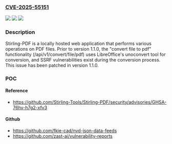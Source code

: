 ### [CVE-2025-55151](https://cve.mitre.org/cgi-bin/cvename.cgi?name=CVE-2025-55151)
![](https://img.shields.io/static/v1?label=Product&message=Stirling-PDF&color=blue)
![](https://img.shields.io/static/v1?label=Version&message=%3C%201.1.0%20&color=brightgreen)
![](https://img.shields.io/static/v1?label=Vulnerability&message=CWE-918%3A%20Server-Side%20Request%20Forgery%20(SSRF)&color=brightgreen)

### Description

Stirling-PDF is a locally hosted web application that performs various operations on PDF files. Prior to version 1.1.0, the "convert file to pdf" functionality (/api/v1/convert/file/pdf) uses LibreOffice's unoconvert tool for conversion, and SSRF vulnerabilities exist during the conversion process. This issue has been patched in version 1.1.0.

### POC

#### Reference
- https://github.com/Stirling-Tools/Stirling-PDF/security/advisories/GHSA-76hv-h7g2-xfv3

#### Github
- https://github.com/fkie-cad/nvd-json-data-feeds
- https://github.com/zast-ai/vulnerability-reports

